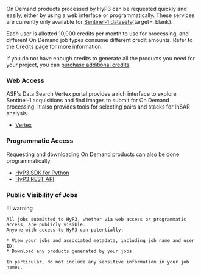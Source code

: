 On Demand products processed by HyP3 can be requested quickly and easily, either by
using a web interface or programmatically. These services are currently only available for [Sentinel-1 datasets](sentinel1.md "Sentinel-1 Mission" ){target=_blank}.

Each user is allotted 10,000 credits per month to use for processing, and different 
On Demand job types consume different credit amounts. Refer to the 
[Credits page](using/credits.md "Jump to the Credits documentation page") 
for more information. 

If you do not have enough credits to generate all the products you need for your 
project, you can [purchase additional credits](about/hyp3_plus.md).

<!-- TODO TOOL-2787: uncomment this block and update snippet language for post HyP3+ launch:
{% include 'application-snippet.md' %}
-->

### Web Access 

ASF's Data Search Vertex portal provides a rich interface to explore Sentinel-1
acquisitions and find images to submit for On Demand processing. It also provides
tools for selecting pairs and stacks for InSAR analysis.

* [Vertex](using/vertex.md "Using Vertex")

### Programmatic Access
Requesting and downloading On Demand products can also be done programmatically:

* [HyP3 SDK for Python](using/sdk.md "Using SDK")
* [HyP3 REST API](using/api.md "Using API")

### Public Visibility of Jobs

!!! warning

    All jobs submitted to HyP3, whether via web access or programmatic access, are publicly visible.
    Anyone with access to HyP3 can potentially:

    * View your jobs and associated metadata, including job name and user ID.
    * Download any products generated by your jobs.

    In particular, do not include any sensitive information in your job names.
